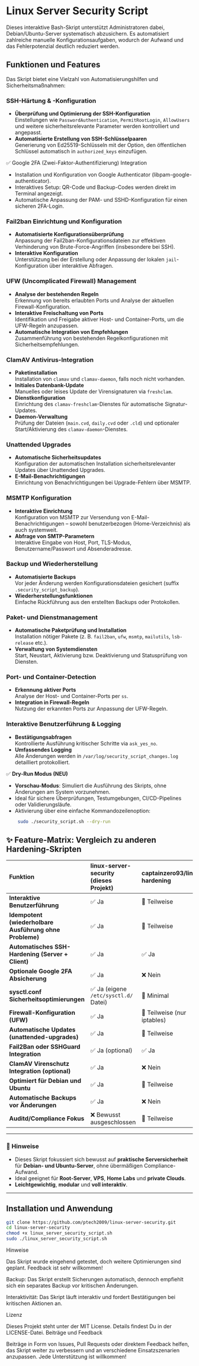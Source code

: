 # Linux Server Security Script

Dieses interaktive Bash-Skript unterstützt Administratoren dabei, Debian/Ubuntu-Server systematisch abzusichern. Es automatisiert zahlreiche manuelle Konfigurationsaufgaben, wodurch der Aufwand und das Fehlerpotenzial deutlich reduziert werden.

## Funktionen und Features

Das Skript bietet eine Vielzahl von Automatisierungshilfen und Sicherheitsmaßnahmen:

### SSH-Härtung & -Konfiguration
- **Überprüfung und Optimierung der SSH-Konfiguration**  
  Einstellungen wie `PasswordAuthentication`, `PermitRootLogin`, `AllowUsers` und weitere sicherheitsrelevante Parameter werden kontrolliert und angepasst.
- **Automatisierte Erstellung von SSH-Schlüsselpaaren**  
  Generierung von Ed25519-Schlüsseln mit der Option, den öffentlichen Schlüssel automatisch in `authorized_keys` einzufügen.

✅ Google 2FA (Zwei-Faktor-Authentifizierung) Integration
- Installation und Konfiguration von Google Authenticator (libpam-google-authenticator).
- Interaktives Setup: QR-Code und Backup-Codes werden direkt im Terminal angezeigt.
- Automatische Anpassung der PAM- und SSHD-Konfiguration für einen sicheren 2FA-Login.


### Fail2ban Einrichtung und Konfiguration
- **Automatisierte Konfigurationsüberprüfung**  
  Anpassung der Fail2ban-Konfigurationsdateien zur effektiven Verhinderung von Brute-Force-Angriffen (insbesondere bei SSH).
- **Interaktive Konfiguration**  
  Unterstützung bei der Erstellung oder Anpassung der lokalen `jail`-Konfiguration über interaktive Abfragen.

### UFW (Uncomplicated Firewall) Management
- **Analyse der bestehenden Regeln**  
  Erkennung von bereits erlaubten Ports und Analyse der aktuellen Firewall-Konfiguration.
- **Interaktive Freischaltung von Ports**  
  Identifikation und Freigabe aktiver Host- und Container-Ports, um die UFW-Regeln anzupassen.
- **Automatische Integration von Empfehlungen**  
  Zusammenführung von bestehenden Regelkonfigurationen mit Sicherheitsempfehlungen.

### ClamAV Antivirus-Integration
- **Paketinstallation**  
  Installation von `clamav` und `clamav-daemon`, falls noch nicht vorhanden.  
- **Initiales Datenbank-Update**  
  Manuelles oder leises Update der Virensignaturen via `freshclam`.  
- **Dienstkonfiguration**  
  Einrichtung des `clamav-freshclam`-Dienstes für automatische Signatur-Updates.  
- **Daemon-Verwaltung**  
  Prüfung der Dateien (`main.cvd`, `daily.cvd` oder `.cld`) und optionaler Start/Aktivierung des `clamav-daemon`-Dienstes.

### Unattended Upgrades
- **Automatische Sicherheitsupdates**  
  Konfiguration der automatischen Installation sicherheitsrelevanter Updates über Unattended Upgrades.
- **E-Mail-Benachrichtigungen**  
  Einrichtung von Benachrichtigungen bei Upgrade-Fehlern über MSMTP.

### MSMTP Konfiguration
- **Interaktive Einrichtung**  
  Konfiguration von MSMTP zur Versendung von E-Mail-Benachrichtigungen – sowohl benutzerbezogen (Home-Verzeichnis) als auch systemweit.
- **Abfrage von SMTP-Parametern**  
  Interaktive Eingabe von Host, Port, TLS-Modus, Benutzername/Passwort und Absenderadresse.

### Backup und Wiederherstellung
- **Automatisierte Backups**  
  Vor jeder Änderung werden Konfigurationsdateien gesichert (suffix `.security_script_backup`).
- **Wiederherstellungsfunktionen**  
  Einfache Rückführung aus den erstellten Backups oder Protokollen.

### Paket- und Dienstmanagement
- **Automatische Paketprüfung und Installation**  
  Installation nötiger Pakete (z. B. `fail2ban`, `ufw`, `msmtp`, `mailutils`, `lsb-release` etc.).
- **Verwaltung von Systemdiensten**  
  Start, Neustart, Aktivierung bzw. Deaktivierung und Statusprüfung von Diensten.

### Port- und Container-Detection
- **Erkennung aktiver Ports**  
  Analyse der Host- und Container-Ports per `ss`.
- **Integration in Firewall-Regeln**  
  Nutzung der erkannten Ports zur Anpassung der UFW-Regeln.

### Interaktive Benutzerführung & Logging
- **Bestätigungsabfragen**  
  Kontrollierte Ausführung kritischer Schritte via `ask_yes_no`.
- **Umfassendes Logging**  
  Alle Änderungen werden in `/var/log/security_script_changes.log` detailliert protokolliert.

✅ **Dry-Run Modus (NEU)**
- **Vorschau-Modus**: Simuliert die Ausführung des Skripts, ohne Änderungen am System vorzunehmen.
- Ideal für sichere Überprüfungen, Testumgebungen, CI/CD-Pipelines oder Validierungsläufe.
- Aktivierung über eine einfache Kommandozeilenoption:  
  ```bash
   sudo ./security_script.sh --dry-run
  ```

## ✨ Feature-Matrix: Vergleich zu anderen Hardening-Skripten

| Funktion                               | linux-server-security (dieses Projekt) | captainzero93/linux-hardening | dev-sec/linux-baseline | openstack-ansible-security |
|:---------------------------------------|:--------------------------------------|:------------------------------|:------------------------|:-----------------------------|
| **Interaktive Benutzerführung**        | ✅ Ja                                | 🔶 Teilweise                   | ❌ Nein                 | ❌ Nein                     |
| **Idempotent (wiederholbare Ausführung ohne Probleme)** | ✅ Ja         | 🔶 Teilweise                   | ✅ Ja                   | ✅ Ja                      |
| **Automatisches SSH-Hardening (Server + Client)** | ✅ Ja            | ✅ Ja                        | ✅ Ja                   | ✅ Ja                      |
| **Optionale Google 2FA Absicherung**   | ✅ Ja                                | ❌ Nein                      | ❌ Nein                 | ❌ Nein                    |
| **sysctl.conf Sicherheitsoptimierungen** | ✅ Ja (eigene `/etc/sysctl.d/` Datei) | 🔶 Minimal                   | 🔶 Teilweise Prüfungen  | ✅ Vollständig (Ansible)  |
| **Firewall-Konfiguration (UFW)**       | ✅ Ja                                | 🔶 Teilweise (nur iptables)    | 🔶 Teilweise             | ✅ Ja                      |
| **Automatische Updates (unattended-upgrades)** | ✅ Ja             | 🔶 Teilweise                   | ❌ Nein                 | ✅ Ja                      |
| **Fail2Ban oder SSHGuard Integration** | ✅ Ja (optional)                     | ✅ Ja                        | ❌ Nein                 | ✅ Ja                      |
| **ClamAV Virenschutz Integration (optional)** | ✅ Ja                                | ❌ Nein                      | ❌ Nein                 | ❌ Nein                    |
| **Optimiert für Debian und Ubuntu**    | ✅ Ja                                | 🔶 Teilweise                   | ✅ Ja                   | ✅ Ja                      |
| **Automatische Backups vor Änderungen** | ✅ Ja                                | ❌ Nein                      | ❌ Nein                 | 🔶 Teilweise               |
| **Auditd/Compliance Fokus**             | ❌ Bewusst ausgeschlossen            | 🔶 Teilweise                   | ✅ Ja                   | ✅ Ja                      |

---

### 📢 Hinweise
- Dieses Skript fokussiert sich bewusst auf **praktische Serversicherheit** für **Debian- und Ubuntu-Server**, ohne übermäßigen Compliance-Aufwand.
- Ideal geeignet für **Root-Server**, **VPS**, **Home Labs** und **private Clouds**.
- **Leichtgewichtig**, **modular** und **voll interaktiv**.

---

## Installation und Anwendung

```bash
git clone https://github.com/ptech2009/linux-server-security.git
cd linux-server-security
chmod +x linux_server_security_script.sh
sudo ./linux_server_security_script.sh
```

Hinweise


  Das Skript wurde eingehend getestet, doch weitere Optimierungen sind geplant. Feedback ist sehr willkommen!

   Backup:
    Das Skript erstellt Sicherungen automatisch, dennoch empfiehlt sich ein separates Backup vor kritischen Änderungen.

   Interaktivität:
    Das Skript läuft interaktiv und fordert Bestätigungen bei kritischen Aktionen an.

Lizenz

Dieses Projekt steht unter der MIT License. Details findest Du in der LICENSE-Datei.
Beiträge und Feedback

Beiträge in Form von Issues, Pull Requests oder direktem Feedback helfen, das Skript weiter zu verbessern und an verschiedene Einsatzszenarien anzupassen. Jede Unterstützung ist willkommen!
